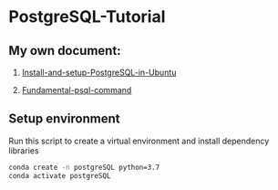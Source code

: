 # PostgreSQL-Tutorial

## My own document:
1. [Install-and-setup-PostgreSQL-in-Ubuntu](https://docs.google.com/document/d/1mPWTbUfs8ajLwxrUDHGSQqNRZLJ-ExxUKa5DWb1XytQ/edit?usp=sharing)

2. [Fundamental-psql-command](https://docs.google.com/document/d/1u0_LmWRzFsa3bfdAgi5y6LYnnArAH9qVqj-3oPzWQEo/edit?usp=sharing)

## Setup environment

Run this script to create a virtual environment and install dependency libraries
```bash
conda create -n postgreSQL python=3.7
conda activate postgreSQL
```